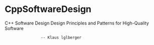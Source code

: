 # CppSoftwareDesign
C++ Software Design
	Design Principles and Patterns for High-Quality Software

					-- Klaus lglberger
